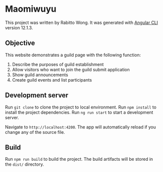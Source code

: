 # Maomiwuyu

This project was written by Rabitto Wong. It was generated with [Angular CLI](https://github.com/angular/angular-cli)
version 12.1.3.

## Objective

This website demonstrates a guild page with the following function:

1. Describe the purposes of guild establishment
2. Allow visitors who want to join the guild submit application
3. Show guild announcements
4. Create guild events and list participants

## Development server

Run `git clone` to clone the project to local environment. Run `npm install` to install the project dependencies.
Run `ng run start` to start a development server.

Navigate to `http://localhost:4200`. The app will automatically reload if you change any of the source file.

## Build

Run `npm run build` to build the project. The build artifacts will be stored in the `dist/` directory.
